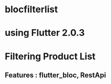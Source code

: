 # blocfilterlist
# using Flutter 2.0.3
# Filtering Product List 
## Features : flutter_bloc, RestApi
